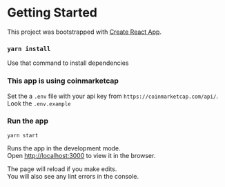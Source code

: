 # Getting Started

This project was bootstrapped with [Create React App](https://github.com/facebook/create-react-app).

### `yarn install`
  Use that command to install dependencies
### This app is using coinmarketcap
  Set the a `.env` file with your api key from `https://coinmarketcap.com/api/`. Look the `.env.example`

### Run the app
 `yarn start`

Runs the app in the development mode.\
Open [http://localhost:3000](http://localhost:3000) to view it in the browser.

The page will reload if you make edits.\
You will also see any lint errors in the console.

